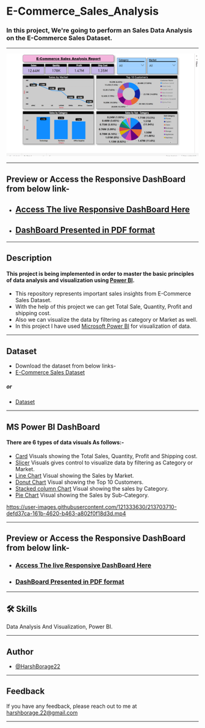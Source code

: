 # E-Commerce_Sales_Analysis

### In this project, We're going to perform an Sales Data Analysis on the E-Commerce Sales Dataset. 
<hr>

<img src="https://github.com/HarshBorage22/E-Commerce_Sales_Analysis/blob/main/E-Com.png" alt="DB">
<hr>

## Preview or Access the Responsive DashBoard from below link-    

- ## [Access The live Responsive DashBoard Here](https://app.powerbi.com/view?r=eyJrIjoiYmJlYzA1MzYtMDBiYy00MGQ4LWJkYmUtOTY0MDUzZDk2OGY0IiwidCI6IjM1ODA0OGExLTMxODUtNDc0ZS04NThjLWE5Mzg0MGE0NjU5ZiJ9&pageName=ReportSection)

- ## [DashBoard Presented in PDF format](https://github.com/HarshBorage22/E-Commerce_Sales_Analysis/blob/main/Ecom%20Analysis.pdf)

<hr>

## Description 
#### This project is being implemented in order to master the basic principles of data analysis and visualization using [Power BI](https://powerbi.microsoft.com/en-au/).

- This repository represents important sales insights from E-Commerce Sales Dataset.
- With the help of this project we can get Total Sale, Quantity, Profit and shipping cost.
- Also we can visualize the data by filtering as category or Market as well.
- In this project I have used [Microsoft Power BI](https://powerbi.microsoft.com/en-au/) for visualization of data.
<hr>

## Dataset
- Download the dataset from below links-
- [E-Commerce Sales Dataset](https://docs.google.com/spreadsheets/d/18vn4ZJ5F98FuxPeWY9OnyksvcVLwnVfM/edit?usp=share_link&ouid=101438139689325944751&rtpof=true&sd=true)
##### or
- [Dataset](https://github.com/HarshBorage22/E-Commerce_Sales_Analysis/blob/main/ECOMM%20DATA%20(1).xlsx)

<hr>


## MS Power BI DashBoard
#### There are 6 types of data visuals As follows:-
- [Card](https://learn.microsoft.com/en-us/power-bi/visuals/power-bi-visualization-card?tabs=powerbi-desktop) Visuals showing the Total Sales, Quantity, Profit and Shipping cost.
- [Slicer](https://learn.microsoft.com/en-us/power-bi/visuals/power-bi-visualization-slicers?tabs=powerbi-desktop) Visuals gives control to visualize data by filtering as Category or Market.
- [Line Chart](https://learn.microsoft.com/en-us/power-bi/visuals/power-bi-line-chart?tabs=powerbi-desktop) Visual showing the Sales by Market.
- [Donut Chart](https://learn.microsoft.com/en-us/power-bi/visuals/power-bi-visualization-doughnut-charts?tabs=powerbi-desktop) Visual showing the Top 10 Customers.
- [Stacked column Chart](https://www.tutorialgateway.org/power-bi-stacked-bar-chart/) Visual showing the sales by Category.
- [Pie Chart](https://www.tutorialgateway.org/pie-chart-in-power-bi/) Visual showing the Sales by Sub-Category.


https://user-images.githubusercontent.com/121333630/213703710-defd37ca-161b-4620-b463-a802f0f18d3d.mp4

<hr>


## Preview or Access the Responsive DashBoard from below link-  

- ### [Access The live Responsive DashBoard Here](https://app.powerbi.com/view?r=eyJrIjoiYmJlYzA1MzYtMDBiYy00MGQ4LWJkYmUtOTY0MDUzZDk2OGY0IiwidCI6IjM1ODA0OGExLTMxODUtNDc0ZS04NThjLWE5Mzg0MGE0NjU5ZiJ9&pageName=ReportSection)

- ### [DashBoard Presented in PDF format](https://github.com/HarshBorage22/E-Commerce_Sales_Analysis/blob/main/Ecom%20Analysis.pdf)

<hr>

## 🛠 Skills
Data Analysis And Visualization, Power BI.
<hr>

## Author

- [@HarshBorage22](https://www.github.com/HarshBorage22)

<hr>

## Feedback

If you have any feedback, please reach out to me at harshborage.22@gmail.com

<hr>







